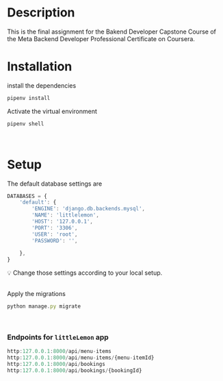 # Description
This is the final assignment for the Bakend Developer Capstone Course of the Meta Backend Developer Professional Certificate on Coursera.

# Installation

install the dependencies
```jsx
pipenv install
```

Activate the virtual environment

```jsx
pipenv shell
```
<br>

# Setup
The default database settings are

```jsx
DATABASES = {
    'default': {
        'ENGINE': 'django.db.backends.mysql',
        'NAME': 'littlelemon',
        'HOST': '127.0.0.1',
        'PORT': '3306',
        'USER': 'root',
        'PASSWORD': '',
        
    },
}
```
💡 Change those settings according to your local setup.
<br>
<br>

Apply the migrations
```jsx
python manage.py migrate
```
<br>

### Endpoints for `littleLemon` app
```jsx
http:127.0.0.1:8000/api/menu-items
http:127.0.0.1:8000/api/menu-items/{menu-itemId}
http:127.0.0.1:8000/api/bookings
http:127.0.0.1:8000/api/bookings/{bookingId}
```
<br>